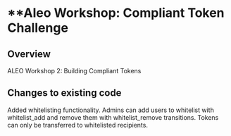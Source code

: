 # **Aleo Workshop: Compliant Token Challenge 

## **Overview**  
ALEO Workshop 2: Building Compliant Tokens

## **Changes to existing code**
Added whitelisting functionality.
Admins can add users to whitelist with whitelist_add and remove them with whitelist_remove transitions.
Tokens can only be transferred to whitelisted recipients.